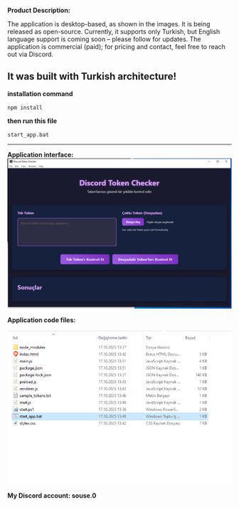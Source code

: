 
**Product Description:**

The application is desktop-based, as shown in the images. It is being released as open-source. Currently, it supports only Turkish, but English language support is coming soon – please follow for updates. The application is commercial (paid); for pricing and contact, feel free to reach out via Discord.

**It was built with Turkish architecture!**
----------------------------------------------
**installation command**
```
npm install
```
**then run this file**
```
start_app.bat
```


----------------------------------------------

**Application interface:**
![Application interface](token-checker.PNG)

<p>
  <b>
  Application code files:
  </b>
  
</p>

![Application code files](token-checker-dosyalar.PNG)

**My Discord account: souse.0**
